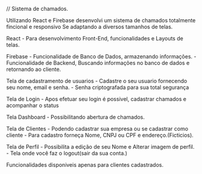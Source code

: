 // Sistema de chamados.

Utilizando React e Firebase desenvolvi um sistema de chamados totalmente fincional e responsivo
Se adaptando a diversos tamanhos de telas.

React
    - Para desenvolvimento Front-End, funcionalidades e Layouts de telas.

Firebase
    - Funcionalidade de Banco de Dados, armazenando informações.
    - Funcionalidade de Backend, Buscando informações no banco de dados e retornando ao cliente.

Tela de cadastramento de usuarios
    - Cadastre o seu usuario fornecendo seu nome, email e senha.
    - Senha criptografada para sua total segurança

Tela de Login
    - Apos efetuar seu login é possivel, cadastrar chamados e acompanhar o status

Tela Dashboard
    - Possibilitando abertura de chamados.

Tela de Clientes
    - Podendo cadastrar sua empresa ou se cadastrar como cliente
    - Para cadastro forneça Nome, CNPJ ou CPF e endereço.(Ficticios).

Tela de Perfil
    - Possibilita a edição de seu Nome e Alterar imagem de perfil.
    - Tela onde você faz o logout(sair da sua conta.)

Funcionalidades disponiveis apenas para clientes cadastrados.